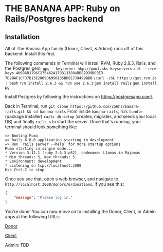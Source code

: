 # THE BANANA APP: Ruby on Rails/Postgres backend

## Installation

All of The Banana App family (Donor, Client, & Admin) runs off of this backend.  Install this first.

The following commands in Terminal will install RVM, Ruby 2.6.3, Rails, and the Postgres gem.
`gpg --keyserver hkp://pool.sks-keyservers.net --recv-keys 409B6B1796C275462A1703113804BB82D39DC0E3 7D2BAF1CF37B13E2069D6956105BD0E739499BDB`
`\curl -sSL https://get.rvm.io | bash`
`rvm install 2.6.3 && rvm use 2.6.3`
`gem install rails`
`gem install pg`

Install Postgres by following the instructions on https://postgresapp.com/.

Back in Terminal, run
`git clone https://github.com/256hz/banana-rails.git && cd banana-rails`
From inside `banana-rails`, run:
`bundle` (package installer)
`rails db:setup` (creates, migrates, and seeds your local DB)
and finally
`rails s`
to start the server.  Once that's running, your terminal should look something like:

```terminal
=> Booting Puma
=> Rails 6.0.0 application starting in development 
=> Run `rails server --help` for more startup options
Puma starting in single mode...
* Version 3.12.1 (ruby 2.6.3-p62), codename: Llamas in Pajamas
* Min threads: 5, max threads: 5
* Environment: development
* Listening on tcp://localhost:3000
Use Ctrl-C to stop
```

Once you see that, open a web browser, and navigate to `http://localhost:3000/donors/0/donations`.  If you see this:

```json
{
	"message": "Please log in."
}
```

You're done!  You can now move on to installing the Donor, Client, or Admin apps at the following URLs:

[Donor](https://github.com/FoodIsLifeBGP/banana-rn)

[Client](https://github.com/FoodIsLifeBGP/banana-rn-client)

Admin: TBD
